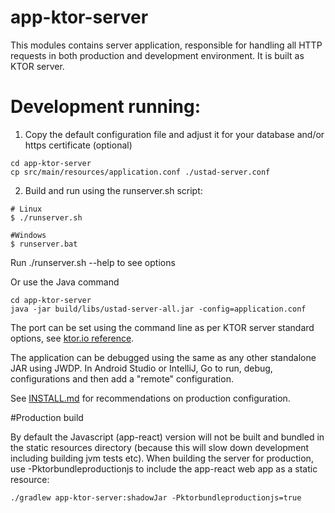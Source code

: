 
# app-ktor-server

This modules contains server application, responsible for handling all HTTP requests 
in both production and development environment. It is built as KTOR server.

# Development running:

1. Copy the default configuration file and adjust it for your database and/or https certificate (optional)

```
cd app-ktor-server
cp src/main/resources/application.conf ./ustad-server.conf
```

2. Build and run using the runserver.sh script:

```
# Linux
$ ./runserver.sh

#Windows
$ runserver.bat
```

Run ./runserver.sh --help to see options

Or use the Java command
```
cd app-ktor-server
java -jar build/libs/ustad-server-all.jar -config=application.conf
```

The port can be set using the command line as per KTOR server standard options, see
[ktor.io reference](https://ktor.io/docs/configurations.html#command-line).

The application can be debugged using the same as any other standalone JAR using JWDP. In Android
Studio or IntelliJ, Go to  run, debug, configurations and then add a "remote" configuration.

See [INSTALL.md](../INSTALL.md) for recommendations on production configuration.

#Production build

By default the Javascript (app-react) version will not be built and bundled in the static resources
directory (because this will slow down development including building jvm tests etc). When building
the server for production, use -Pktorbundleproductionjs to include the app-react web app as a
static resource:

```
./gradlew app-ktor-server:shadowJar -Pktorbundleproductionjs=true
```
